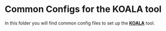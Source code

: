 # Common Configs for the KOALA tool

In this folder you will find common config files to set up the [**KOALA**](https://github.com/JetBrains-Research/tasktracker-3) tool.
